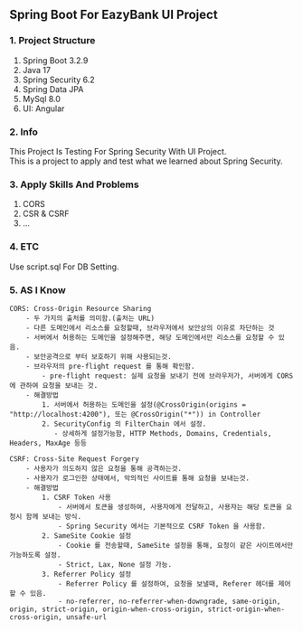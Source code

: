 ## Spring Boot For EazyBank UI Project 

### 1. Project Structure
1. Spring Boot 3.2.9
2. Java 17 
3. Spring Security 6.2
4. Spring Data JPA
5. MySql 8.0
6. UI: Angular

### 2. Info 
This Project Is Testing For Spring Security With UI Project. <br/>
This is a project to apply and test what we learned about Spring Security.

### 3. Apply Skills And Problems
1. CORS
2. CSR & CSRF
3. ...

### 4. ETC
Use script.sql For DB Setting. <br/>


### 5. AS I Know
```TEXT
CORS: Cross-Origin Resource Sharing
    - 두 가지의 출처를 의미함.(출처는 URL)
    - 다른 도메인에서 리소스를 요청할때, 브라우저에서 보안상의 이유로 차단하는 것
    - 서버에서 허용하는 도메인을 설정해주면, 해당 도메인에서만 리소스를 요청할 수 있음.
    - 보안공격으로 부터 보호하기 위해 사용되는것.
    - 브라우저의 pre-flight request 를 통해 확인함. 
        - pre-flight request: 실제 요청을 보내기 전에 브라우저가, 서버에게 CORS 에 관하여 요청을 보내는 것. 
    - 해결방법
        1. 서버에서 허용하는 도메인을 설정(@CrossOrigin(origins = "http://localhost:4200"), 또는 @CrossOrigin("*")) in Controller
        2. SecurityConfig 의 FilterChain 에서 설정.
           - 상세하게 설정가능함, HTTP Methods, Domains, Credentials, Headers, MaxAge 등등
    
CSRF: Cross-Site Request Forgery
    - 사용자가 의도하지 않은 요청을 통해 공격하는것.
    - 사용자가 로그인한 상태에서, 악의적인 사이트를 통해 요청을 보내는것.
    - 해결방법
        1. CSRF Token 사용
            - 서버에서 토큰을 생성하여, 사용자에게 전달하고, 사용자는 해당 토큰을 요청시 함께 보내는 방식.
            - Spring Security 에서는 기본적으로 CSRF Token 을 사용함.
        2. SameSite Cookie 설정
            - Cookie 를 전송할때, SameSite 설정을 통해, 요청이 같은 사이트에서만 가능하도록 설정.
            - Strict, Lax, None 설정 가능.
        3. Referrer Policy 설정
            - Referrer Policy 를 설정하여, 요청을 보낼때, Referer 헤더를 제어할 수 있음.
            - no-referrer, no-referrer-when-downgrade, same-origin, origin, strict-origin, origin-when-cross-origin, strict-origin-when-cross-origin, unsafe-url
```